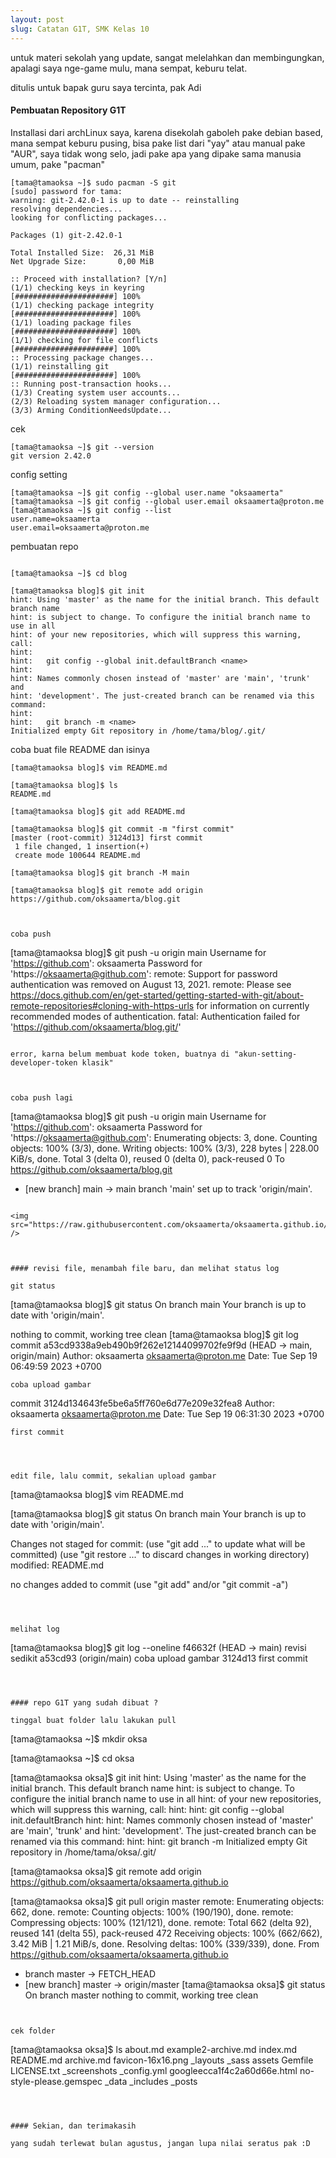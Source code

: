 ```yaml
---
layout: post
slug: Catatan G1T, SMK Kelas 10
---
```


untuk materi sekolah yang update, sangat melelahkan dan membingungkan, apalagi saya nge-game mulu, mana sempat, keburu telat.

ditulis untuk bapak guru saya tercinta, pak Adi


#### Pembuatan Repository G1T

Installasi dari archLinux saya, karena disekolah gaboleh pake debian based, mana sempat keburu pusing, bisa pake list dari "yay" atau manual pake "AUR", saya tidak wong selo, jadi pake apa yang dipake sama manusia umum, pake "pacman"

```
[tama@tamaoksa ~]$ sudo pacman -S git
[sudo] password for tama: 
warning: git-2.42.0-1 is up to date -- reinstalling
resolving dependencies...
looking for conflicting packages...

Packages (1) git-2.42.0-1

Total Installed Size:  26,31 MiB
Net Upgrade Size:       0,00 MiB

:: Proceed with installation? [Y/n] 
(1/1) checking keys in keyring                     [######################] 100%
(1/1) checking package integrity                   [######################] 100%
(1/1) loading package files                        [######################] 100%
(1/1) checking for file conflicts                  [######################] 100%
:: Processing package changes...
(1/1) reinstalling git                             [######################] 100%
:: Running post-transaction hooks...
(1/3) Creating system user accounts...
(2/3) Reloading system manager configuration...
(3/3) Arming ConditionNeedsUpdate...
```



cek

```
[tama@tamaoksa ~]$ git --version
git version 2.42.0
```



config setting

```
[tama@tamaoksa ~]$ git config --global user.name "oksaamerta"
[tama@tamaoksa ~]$ git config --global user.email oksaamerta@proton.me
[tama@tamaoksa ~]$ git config --list
user.name=oksaamerta
user.email=oksaamerta@proton.me
```



pembuatan repo

```[tama@tamaoksa ~]$ mkdir blog

[tama@tamaoksa ~]$ cd blog

[tama@tamaoksa blog]$ git init
hint: Using 'master' as the name for the initial branch. This default branch name
hint: is subject to change. To configure the initial branch name to use in all
hint: of your new repositories, which will suppress this warning, call:
hint: 
hint: 	git config --global init.defaultBranch <name>
hint: 
hint: Names commonly chosen instead of 'master' are 'main', 'trunk' and
hint: 'development'. The just-created branch can be renamed via this command:
hint: 
hint: 	git branch -m <name>
Initialized empty Git repository in /home/tama/blog/.git/
```



coba buat file README dan isinya

```
[tama@tamaoksa blog]$ vim README.md

[tama@tamaoksa blog]$ ls
README.md

[tama@tamaoksa blog]$ git add README.md

[tama@tamaoksa blog]$ git commit -m "first commit"
[master (root-commit) 3124d13] first commit
 1 file changed, 1 insertion(+)
 create mode 100644 README.md

[tama@tamaoksa blog]$ git branch -M main

[tama@tamaoksa blog]$ git remote add origin https://github.com/oksaamerta/blog.git



coba push

```
[tama@tamaoksa blog]$ git push -u origin main
Username for 'https://github.com': oksaamerta
Password for 'https://oksaamerta@github.com': 
remote: Support for password authentication was removed on August 13, 2021.
remote: Please see https://docs.github.com/en/get-started/getting-started-with-git/about-remote-repositories#cloning-with-https-urls for information on currently recommended modes of authentication.
fatal: Authentication failed for 'https://github.com/oksaamerta/blog.git/'
```

error, karna belum membuat kode token, buatnya di "akun-setting-developer-token klasik"



coba push lagi

```
[tama@tamaoksa blog]$ git push -u origin main
Username for 'https://github.com': oksaamerta
Password for 'https://oksaamerta@github.com': 
Enumerating objects: 3, done.
Counting objects: 100% (3/3), done.
Writing objects: 100% (3/3), 228 bytes | 228.00 KiB/s, done.
Total 3 (delta 0), reused 0 (delta 0), pack-reused 0
To https://github.com/oksaamerta/blog.git
 * [new branch]      main -> main
branch 'main' set up to track 'origin/main'.
```

<img src="https://raw.githubusercontent.com/oksaamerta/oksaamerta.github.io/master/_screenshots/first_commit.png" />



#### revisi file, menambah file baru, dan melihat status log

git status

```
[tama@tamaoksa blog]$ git status
On branch main
Your branch is up to date with 'origin/main'.

nothing to commit, working tree clean
[tama@tamaoksa blog]$ git log
commit a53cd9338a9eb490b9f262e12144099702fe9f9d (HEAD -> main, origin/main)
Author: oksaamerta <oksaamerta@proton.me>
Date:   Tue Sep 19 06:49:59 2023 +0700

    coba upload gambar

commit 3124d134643fe5be6a5ff760e6d77e209e32fea8
Author: oksaamerta <oksaamerta@proton.me>
Date:   Tue Sep 19 06:31:30 2023 +0700

    first commit
```



edit file, lalu commit, sekalian upload gambar

```
[tama@tamaoksa blog]$ vim README.md

[tama@tamaoksa blog]$ git status
On branch main
Your branch is up to date with 'origin/main'.

Changes not staged for commit:
  (use "git add <file>..." to update what will be committed)
  (use "git restore <file>..." to discard changes in working directory)
	modified:   README.md

no changes added to commit (use "git add" and/or "git commit -a")
```



melihat log

```
[tama@tamaoksa blog]$ git log --oneline
f46632f (HEAD -> main) revisi sedikit
a53cd93 (origin/main) coba upload gambar
3124d13 first commit
```



#### repo G1T yang sudah dibuat ?

tinggal buat folder lalu lakukan pull

```
[tama@tamaoksa ~]$ mkdir oksa

[tama@tamaoksa ~]$ cd oksa

[tama@tamaoksa oksa]$ git init
hint: Using 'master' as the name for the initial branch. This default branch name
hint: is subject to change. To configure the initial branch name to use in all
hint: of your new repositories, which will suppress this warning, call:
hint: 
hint: 	git config --global init.defaultBranch <name>
hint: 
hint: Names commonly chosen instead of 'master' are 'main', 'trunk' and
hint: 'development'. The just-created branch can be renamed via this command:
hint: 
hint: 	git branch -m <name>
Initialized empty Git repository in /home/tama/oksa/.git/

[tama@tamaoksa oksa]$ git remote add origin https://github.com/oksaamerta/oksaamerta.github.io

[tama@tamaoksa oksa]$ git pull origin master
remote: Enumerating objects: 662, done.
remote: Counting objects: 100% (190/190), done.
remote: Compressing objects: 100% (121/121), done.
remote: Total 662 (delta 92), reused 141 (delta 55), pack-reused 472
Receiving objects: 100% (662/662), 3.42 MiB | 1.21 MiB/s, done.
Resolving deltas: 100% (339/339), done.
From https://github.com/oksaamerta/oksaamerta.github.io
 * branch            master     -> FETCH_HEAD
 * [new branch]      master     -> origin/master
[tama@tamaoksa oksa]$ git status
On branch master
nothing to commit, working tree clean
```


cek folder

```
[tama@tamaoksa oksa]$ ls
about.md     example2-archive.md          index.md                 README.md
archive.md   favicon-16x16.png            _layouts                 _sass
assets       Gemfile                      LICENSE.txt              _screenshots
_config.yml  googleecca1f4c2a60d66e.html  no-style-please.gemspec
_data        _includes                    _posts
```



#### Sekian, dan terimakasih

yang sudah terlewat bulan agustus, jangan lupa nilai seratus pak :D
